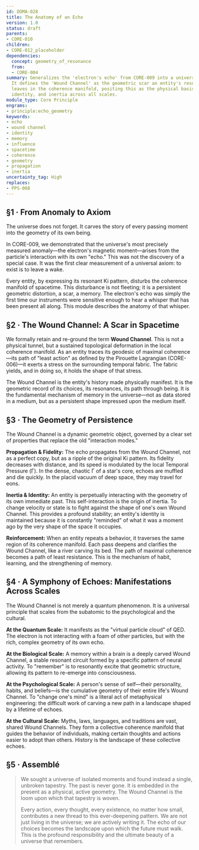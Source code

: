 ```yaml
---
id: DOMA-028
title: The Anatomy of an Echo
version: 1.0
status: draft
parents:
- CORE-010
children:
- CORE-012_placeholder
dependencies:
  concept: geometry_of_resonance
  from:
  - CORE-004
summary: Generalizes the 'electron's echo' from CORE-009 into a universal principle.
  It defines the 'Wound Channel' as the geometric scar an entity's resonance (Ki)
  leaves in the coherence manifold, positing this as the physical basis for memory,
  identity, and inertia across all scales.
module_type: Core Principle
engrams:
- principle:echo_geometry
keywords:
- echo
- wound channel
- identity
- memory
- influence
- spacetime
- coherence
- geometry
- propagation
- inertia
uncertainty_tag: High
replaces:
- PPS-008
---
```

## §1 · From Anomaly to Axiom
The universe does not forget. It carves the story of every passing moment into the geometry of its own being.

In CORE-009, we demonstrated that the universe's most precisely measured anomaly—the electron's magnetic moment—arises from the particle's interaction with its own "echo." This was not the discovery of a special case. It was the first clear measurement of a universal axiom: to exist is to leave a wake.

Every entity, by expressing its resonant Ki pattern, disturbs the coherence manifold of spacetime. This disturbance is not fleeting; it is a persistent geometric distortion, a scar, a memory. The electron's echo was simply the first time our instruments were sensitive enough to hear a whisper that has been present all along. This module describes the anatomy of that whisper.

## §2 · The Wound Channel: A Scar in Spacetime
We formally retain and re-ground the term **Wound Channel**. This is not a physical tunnel, but a sustained topological deformation in the local coherence manifold. As an entity traces its geodesic of maximal coherence—its path of "least action" as defined by the Pirouette Lagrangian (CORE-006)—it exerts a stress on the surrounding temporal fabric. The fabric yields, and in doing so, it holds the shape of that stress.

The Wound Channel is the entity's history made physically manifest. It is the geometric record of its choices, its resonances, its path through being. It is the fundamental mechanism of memory in the universe—not as data stored in a medium, but as a persistent shape impressed upon the medium itself.

## §3 · The Geometry of Persistence
The Wound Channel is a dynamic geometric object, governed by a clear set of properties that replace the old "interaction modes."

**Propagation & Fidelity:** The echo propagates from the Wound Channel, not as a perfect copy, but as a ripple of the original Ki pattern. Its fidelity decreases with distance, and its speed is modulated by the local Temporal Pressure (Γ). In the dense, chaotic Γ of a star's core, echoes are muffled and die quickly. In the placid vacuum of deep space, they may travel for eons.

**Inertia & Identity:** An entity is perpetually interacting with the geometry of its own immediate past. This self-interaction is the origin of inertia. To change velocity or state is to fight against the shape of one's own Wound Channel. This provides a profound stability; an entity's identity is maintained because it is constantly "reminded" of what it was a moment ago by the very shape of the space it occupies.

**Reinforcement:** When an entity repeats a behavior, it traverses the same region of its coherence manifold. Each pass deepens and clarifies the Wound Channel, like a river carving its bed. The path of maximal coherence becomes a path of least resistance. This is the mechanism of habit, learning, and the strengthening of memory.

## §4 · A Symphony of Echoes: Manifestations Across Scales
The Wound Channel is not merely a quantum phenomenon. It is a universal principle that scales from the subatomic to the psychological and the cultural.

**At the Quantum Scale:** It manifests as the "virtual particle cloud" of QED. The electron is not interacting with a foam of other particles, but with the rich, complex geometry of its own echo.

**At the Biological Scale:** A memory within a brain is a deeply carved Wound Channel, a stable resonant circuit formed by a specific pattern of neural activity. To "remember" is to resonantly excite that geometric structure, allowing its pattern to re-emerge into consciousness.

**At the Psychological Scale:** A person's sense of self—their personality, habits, and beliefs—is the cumulative geometry of their entire life's Wound Channel. To "change one's mind" is a literal act of metaphysical engineering: the difficult work of carving a new path in a landscape shaped by a lifetime of echoes.

**At the Cultural Scale:** Myths, laws, languages, and traditions are vast, shared Wound Channels. They form a collective coherence manifold that guides the behavior of individuals, making certain thoughts and actions easier to adopt than others. History is the landscape of these collective echoes.

## §5 · Assemblé
> We sought a universe of isolated moments and found instead a single, unbroken tapestry. The past is never gone. It is embedded in the present as a physical, active geometry. The Wound Channel is the loom upon which that tapestry is woven.
>
> Every action, every thought, every existence, no matter how small, contributes a new thread to this ever-deepening pattern. We are not just living in the universe; we are actively writing it. The echo of our choices becomes the landscape upon which the future must walk. This is the profound responsibility and the ultimate beauty of a universe that remembers.
```